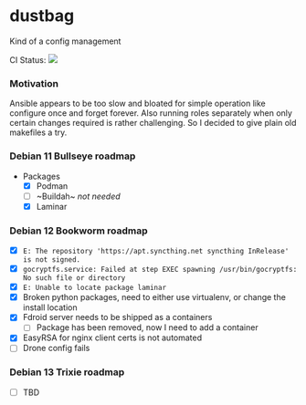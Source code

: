# dustbag

Kind of a config management

CI Status: ![](https://ci.rcmd.space/api/badges/rcmd/dustbag/status.svg)

### Motivation

Ansible appears to be too slow and bloated for simple operation like configure once and forget forever. Also running roles separately when only certain changes required is rather challenging. So I decided to give plain old makefiles a try.

### Debian 11 Bullseye roadmap

+ Packages
    + [x] Podman
    + [ ] ~Buildah~ _not needed_
    + [x] Laminar

### Debian 12 Bookworm roadmap

+ [x] `E: The repository 'https://apt.syncthing.net syncthing InRelease' is not signed.`
+ [x] `gocryptfs.service: Failed at step EXEC spawning /usr/bin/gocryptfs: No such file or directory`
+ [x] `E: Unable to locate package laminar`
+ [x] Broken python packages, need to either use virtualenv, or change the install location
+ [x] Fdroid server needs to be shipped as a containers
    + [ ] Package has been removed, now I need to add a container
+ [x] EasyRSA for nginx client certs is not automated
+ [ ] Drone config fails

### Debian 13 Trixie roadmap

+ [ ] TBD
